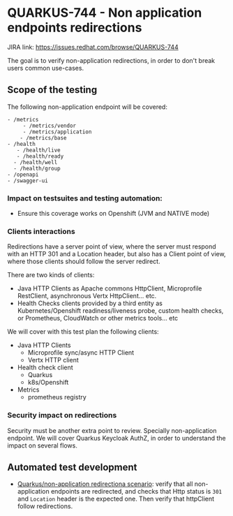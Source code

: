 # QUARKUS-744 - Non application endpoints redirections

JIRA link: https://issues.redhat.com/browse/QUARKUS-744

The goal is to verify non-application redirections, in order to don't break users common use-cases.

## Scope of the testing

The following non-application endpoint will be covered:

```
- /metrics
     - /metrics/vendor
     - /metrics/application
    - /metrics/base
- /health
   - /health/live
   - /health/ready
  - /health/well
  - /health/group
- /openapi
- /swagger-ui
```

### Impact on testsuites and testing automation:
 - Ensure this coverage works on Openshift (JVM and NATIVE mode)

### Clients interactions

Redirections have a server point of view, where the server must respond with an HTTP 301 and a Location header, but also has a Client point of view, where those clients should follow the server redirect. 

There are two kinds of clients:
- Java HTTP Clients as Apache commons HttpClient, Microprofile RestClient, asynchronous Vertx HttpClient... etc. 
- Health Checks clients provided by a third entity as Kubernetes/Openshift readiness/liveness probe, custom health checks, or Prometheus, CloudWatch or other metrics tools... etc 

We will cover with this test plan the following clients:

- Java HTTP Clients
  - Microprofile sync/async HTTP Client
  - Vertx HTTP client
- Health check client
  - Quarkus 
  - k8s/Openshift
- Metrics
  - prometheus registry

### Security impact on redirections

Security must be another extra point to review. Specially non-application endpoint. We will cover Quarkus Keycloak AuthZ, in order to understand the impact on several flows. 

## Automated test development

- [Quarkus/non-application redirectiona scenario](https://github.com/quarkus-qe/quarkus-openshift-test-suite/tree/master/http/http-advanced): verify that all non-application endpoints are redirected, and checks that Http status is `301` and `Location` header is the expected one. Then verify that httpClient follow redirections.  